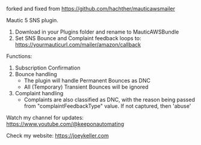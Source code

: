 forked and fixed from https://github.com/hachther/mauticawsmailer

Mautic 5 SNS plugin.

1. Download in your Plugins folder and rename to MauticAWSBundle
2. Set SNS Bounce and Complaint feedback loops to:
https://yourmauticurl.com/mailer/amazon/callback

Functions:

1. Subscription Confirmation
2. Bounce handling
   - The plugin will handle Permanent Bounces as DNC
   - All (Temporary) Transient Bounces will be ignored
3. Complaint handling
   - Complaints are also classified as DNC, with the reason being passed from "complaintFeedbackType" value. If not captured, then 'abuse'
  
Watch my channel for updates:
https://www.youtube.com/@keeponautomating

Check my website:
https://joeykeller.com
